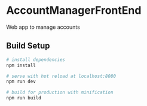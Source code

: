 # AccountManagerFrontEnd

Web app to manage accounts

## Build Setup

``` bash
# install dependencies
npm install

# serve with hot reload at localhost:8080
npm run dev

# build for production with minification
npm run build
```


